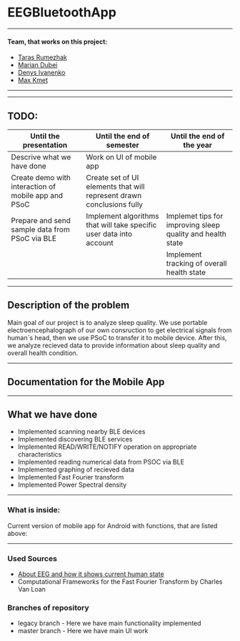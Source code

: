 # EEGBluetoothApp
---
#### Team, that works on this project:
- [Taras Rumezhak](https://github.com/tarasrumezhak)
- [Marian Dubei](https://github.com/MarianDubei)
- [Denys Ivanenko](https://github.com/LilJohny)
- [Max Kmet](https://github.com/MaxKmet)
---
___
## TODO:
|Until the presentation|Until the end of semester|Until the end of the year|
|-|-|-|
|Descrive what we have done| Work on UI of mobile app | |
|Create demo with interaction of mobile app and PSoC|Create set of UI elements that will represent drawn conclusions fully | |
|Prepare and send sample data from PSoC via BLE| Implement algorithms that will take specific user data into account |Implemet tips for improving sleep quality and health state|
| | |Implement tracking of overall health state|
___
## Description of the problem
Main goal of our project is to analyze sleep quality. We use portable electroencephalograph of our own consruction to get electrical signals from human`s head, then we use PSoC to transfer it to mobile device. After this, we analyze recieved data to provide information about sleep quality and overall health condition. 
___
## Documentation for the Mobile App
___
## What we have done
- Implemented scanning nearby BLE devices
- Implemented discovering BLE services
- Implemented READ/WRITE/NOTIFY operation on appropriate characteristics
- Implemented reading numerical data from PSOC via BLE
- Implemented graphing of recieved data
- Implemented Fast Fourier transform
- Implemented Power Spectral density
___

### What is inside:
Current version of mobile app for Android with functions, that are listed above:
___
### Used Sources
- [About EEG and how it shows current human state](https://www.epi.ch/wp-content/uploads/Artikel-Achermann_1-09.pdf)
- Computational Frameworks for the Fast Fourier Transform by Charles Van Loan
### Branches of repository
- legacy branch - Here we have main functionality implemented
- master branch - Here we have main UI work
